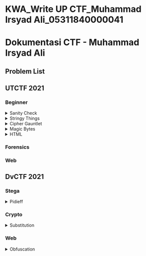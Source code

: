 # KWA_Write UP CTF_Muhammad Irsyad Ali_05311840000041

# Dokumentasi CTF - Muhammad Irsyad Ali

## Problem List
## UTCTF 2021
 
 ### Beginner
<details>
 ![image 1](https://github.com/irsyadali1/KWA_Write-UP-CTF_Muhammad-Irsyad-Ali_05311840000041/blob/main/UTCTF/UTCTF_HTML_solved.png)  
  <summary>Sanity Check</summary>
  1. You'll find the flag in the description of the #announcements channel!
  3. Flag 
  utflag{welcome_to_utctf}
 ![alt text](https://github.com/irsyadali1/KWA_Write-UP-CTF_Muhammad-Irsyad-Ali_05311840000041/blob/main/UTCTF/UTCTF_HTML_solved.png)
  5. Solution 
  (TBD) 
</details>

<details>
  <summary>Stringy Things</summary>
  1. Description 
  (TBD) 
  3. Flag 
  (TBD)   
  5. Solution 
  (TBD)   
</details>

<details>
  <summary>Cipher Gauntlet</summary>
  1. Description  
  2. Flag  
  3. Solution  
</details>

<details>
  <summary>Magic Bytes</summary>
  1. Description  
  2. Flag  
  3. Solution  
</details>

<details>
  <summary>HTML</summary>
  1. Description  
  2. Flag  
  3. Solution  
</details>

### Forensics


### Web

 

## DvCTF 2021
### Stega
<details>
  <summary>Pidieff</summary>
  1. Description 
  (TBD)   
  3. Flag 
  (TBD)
  5. Solution 
  (TBD) 
</details>

### Crypto
<details>
  <summary>Substitution</summary>
  1. Description 
  (TBD)   
  3. Flag 
  (TBD)
  5. Solution 
  (TBD) 
</details>

### Web
<details>
  <summary>Obfuscation</summary>
  1. Description 
  (TBD)   
  3. Flag 
  (TBD)
  5. Solution 
  (TBD) 
</details>


